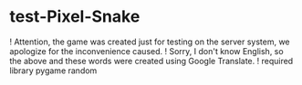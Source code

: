 # test-Pixel-Snake
! Attention, the game was created just for testing on the server system, we apologize for the inconvenience caused. 
! Sorry, I don't know English, so the above and these words were created using Google Translate. 
! required library pygame random 

